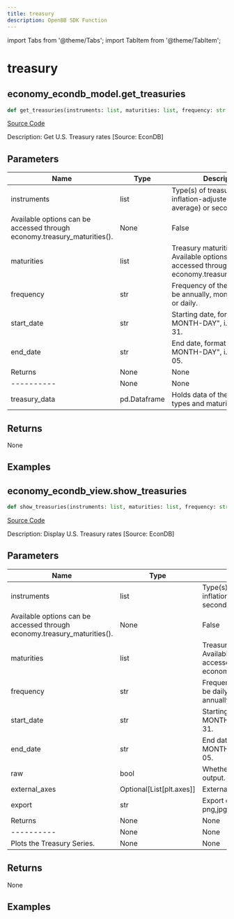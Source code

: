 ```yaml
---
title: treasury
description: OpenBB SDK Function
---
```


import Tabs from '@theme/Tabs';
import TabItem from '@theme/TabItem';

# treasury

<Tabs>
<TabItem value="model" label="Model" default>

## economy_econdb_model.get_treasuries

```python title='openbb_terminal/economy/econdb_model.py'
def get_treasuries(instruments: list, maturities: list, frequency: str, start_date: str, end_date: str) -> DataFrame:
```
[Source Code](https://github.com/OpenBB-finance/OpenBBTerminal/tree/main/openbb_terminal/economy/econdb_model.py#L724)

Description: Get U.S. Treasury rates [Source: EconDB]

## Parameters

| Name | Type | Description | Default | Optional |
| ---- | ---- | ----------- | ------- | -------- |
| instruments | list | Type(s) of treasuries, nominal, inflation-adjusted (long term average) or secondary market.
Available options can be accessed through economy.treasury_maturities(). | None | False |
| maturities | list | Treasury maturities to get. Available options can be accessed through economy.treasury_maturities(). | None | False |
| frequency | str | Frequency of the data, this can be annually, monthly, weekly or daily. | None | False |
| start_date | str | Starting date, format "YEAR-MONTH-DAY", i.e. 2010-12-31. | None | False |
| end_date | str | End date, format "YEAR-MONTH-DAY", i.e. 2020-06-05. | None | False |
| Returns | None | None | None | None |
| ---------- | None | None | None | None |
| treasury_data | pd.Dataframe | Holds data of the selected types and maturities | None | False |

## Returns

None

## Examples



</TabItem>
<TabItem value="view" label="View">

## economy_econdb_view.show_treasuries

```python title='openbb_terminal/economy/econdb_view.py'
def show_treasuries(instruments: list, maturities: list, frequency: str, start_date: str, end_date: str, raw: bool, external_axes: Union[List[axes], NoneType], export: str) -> None:
```
[Source Code](https://github.com/OpenBB-finance/OpenBBTerminal/tree/main/openbb_terminal/economy/econdb_view.py#L146)

Description: Display U.S. Treasury rates [Source: EconDB]

## Parameters

| Name | Type | Description | Default | Optional |
| ---- | ---- | ----------- | ------- | -------- |
| instruments | list | Type(s) of treasuries, nominal, inflation-adjusted or secondary market.
Available options can be accessed through economy.treasury_maturities(). | None | False |
| maturities | list | Treasury maturities to display. Available options can be accessed through economy.treasury_maturities(). | None | False |
| frequency | str | Frequency of the data, this can be daily, weekly, monthly or annually | None | False |
| start_date | str | Starting date, format "YEAR-MONTH-DAY", i.e. 2010-12-31. | None | False |
| end_date | str | End date, format "YEAR-MONTH-DAY", i.e. 2020-06-05. | None | False |
| raw | bool | Whether to display the raw output. | None | False |
| external_axes | Optional[List[plt.axes]] | External axes to plot on | None | False |
| export | str | Export data to csv,json,xlsx or png,jpg,pdf,svg file | None | False |
| Returns | None | None | None | None |
| ---------- | None | None | None | None |
| Plots the Treasury Series. | None | None | None | None |

## Returns

None

## Examples



</TabItem>
</Tabs>